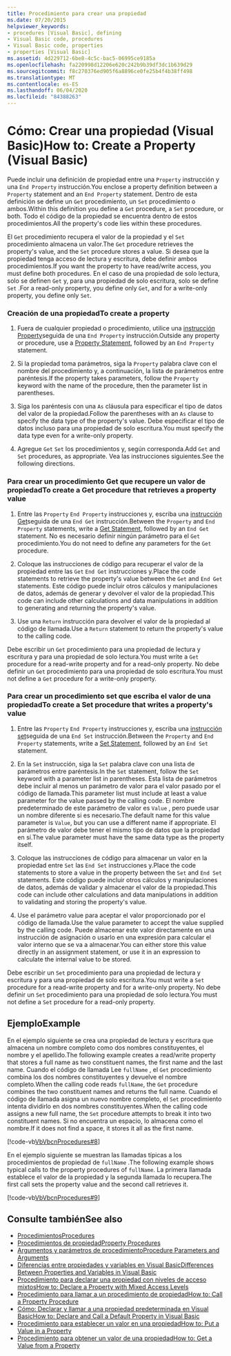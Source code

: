 ```yaml
---
title: Procedimiento para crear una propiedad
ms.date: 07/20/2015
helpviewer_keywords:
- procedures [Visual Basic], defining
- Visual Basic code, procedures
- Visual Basic code, properties
- properties [Visual Basic]
ms.assetid: 4d229712-6be8-4c5c-bac5-06995ce9185a
ms.openlocfilehash: fa220998d12206e620c242b9b39df3dc1b639d29
ms.sourcegitcommit: f8c270376ed905f6a8896ce0fe25b4f4b38ff498
ms.translationtype: MT
ms.contentlocale: es-ES
ms.lasthandoff: 06/04/2020
ms.locfileid: "84388263"
---
```

# <a name="how-to-create-a-property-visual-basic"></a><span data-ttu-id="65b2a-102">Cómo: Crear una propiedad (Visual Basic)</span><span class="sxs-lookup"><span data-stu-id="65b2a-102">How to: Create a Property (Visual Basic)</span></span>
<span data-ttu-id="65b2a-103">Puede incluir una definición de propiedad entre una `Property` instrucción y una `End Property` instrucción.</span><span class="sxs-lookup"><span data-stu-id="65b2a-103">You enclose a property definition between a `Property` statement and an `End Property` statement.</span></span> <span data-ttu-id="65b2a-104">Dentro de esta definición se define un `Get` procedimiento, un `Set` procedimiento o ambos.</span><span class="sxs-lookup"><span data-stu-id="65b2a-104">Within this definition you define a `Get` procedure, a `Set` procedure, or both.</span></span> <span data-ttu-id="65b2a-105">Todo el código de la propiedad se encuentra dentro de estos procedimientos.</span><span class="sxs-lookup"><span data-stu-id="65b2a-105">All the property's code lies within these procedures.</span></span>  
  
 <span data-ttu-id="65b2a-106">El `Get` procedimiento recupera el valor de la propiedad y el `Set` procedimiento almacena un valor.</span><span class="sxs-lookup"><span data-stu-id="65b2a-106">The `Get` procedure retrieves the property's value, and the `Set` procedure stores a value.</span></span> <span data-ttu-id="65b2a-107">Si desea que la propiedad tenga acceso de lectura y escritura, debe definir ambos procedimientos.</span><span class="sxs-lookup"><span data-stu-id="65b2a-107">If you want the property to have read/write access, you must define both procedures.</span></span> <span data-ttu-id="65b2a-108">En el caso de una propiedad de solo lectura, solo se definen `Get` y, para una propiedad de solo escritura, solo se define `Set` .</span><span class="sxs-lookup"><span data-stu-id="65b2a-108">For a read-only property, you define only `Get`, and for a write-only property, you define only `Set`.</span></span>  
  
### <a name="to-create-a-property"></a><span data-ttu-id="65b2a-109">Creación de una propiedad</span><span class="sxs-lookup"><span data-stu-id="65b2a-109">To create a property</span></span>  
  
1. <span data-ttu-id="65b2a-110">Fuera de cualquier propiedad o procedimiento, utilice una [instrucción Property](../../../language-reference/statements/property-statement.md)seguida de una `End Property` instrucción.</span><span class="sxs-lookup"><span data-stu-id="65b2a-110">Outside any property or procedure, use a [Property Statement](../../../language-reference/statements/property-statement.md), followed by an `End Property` statement.</span></span>  
  
2. <span data-ttu-id="65b2a-111">Si la propiedad toma parámetros, siga la `Property` palabra clave con el nombre del procedimiento y, a continuación, la lista de parámetros entre paréntesis.</span><span class="sxs-lookup"><span data-stu-id="65b2a-111">If the property takes parameters, follow the `Property` keyword with the name of the procedure, then the parameter list in parentheses.</span></span>  
  
3. <span data-ttu-id="65b2a-112">Siga los paréntesis con una `As` cláusula para especificar el tipo de datos del valor de la propiedad.</span><span class="sxs-lookup"><span data-stu-id="65b2a-112">Follow the parentheses with an `As` clause to specify the data type of the property's value.</span></span> <span data-ttu-id="65b2a-113">Debe especificar el tipo de datos incluso para una propiedad de solo escritura.</span><span class="sxs-lookup"><span data-stu-id="65b2a-113">You must specify the data type even for a write-only property.</span></span>  
  
4. <span data-ttu-id="65b2a-114">Agregue `Get` `Set` los procedimientos y, según corresponda.</span><span class="sxs-lookup"><span data-stu-id="65b2a-114">Add `Get` and `Set` procedures, as appropriate.</span></span> <span data-ttu-id="65b2a-115">Vea las instrucciones siguientes.</span><span class="sxs-lookup"><span data-stu-id="65b2a-115">See the following directions.</span></span>  
  
### <a name="to-create-a-get-procedure-that-retrieves-a-property-value"></a><span data-ttu-id="65b2a-116">Para crear un procedimiento Get que recupere un valor de propiedad</span><span class="sxs-lookup"><span data-stu-id="65b2a-116">To create a Get procedure that retrieves a property value</span></span>  
  
1. <span data-ttu-id="65b2a-117">Entre las `Property` `End Property` instrucciones y, escriba una [instrucción Get](../../../language-reference/statements/get-statement.md)seguida de una `End Get` instrucción.</span><span class="sxs-lookup"><span data-stu-id="65b2a-117">Between the `Property` and `End Property` statements, write a [Get Statement](../../../language-reference/statements/get-statement.md), followed by an `End Get` statement.</span></span> <span data-ttu-id="65b2a-118">No es necesario definir ningún parámetro para el `Get` procedimiento.</span><span class="sxs-lookup"><span data-stu-id="65b2a-118">You do not need to define any parameters for the `Get` procedure.</span></span>  
  
2. <span data-ttu-id="65b2a-119">Coloque las instrucciones de código para recuperar el valor de la propiedad entre las `Get` `End Get` instrucciones y.</span><span class="sxs-lookup"><span data-stu-id="65b2a-119">Place the code statements to retrieve the property's value between the `Get` and `End Get` statements.</span></span> <span data-ttu-id="65b2a-120">Este código puede incluir otros cálculos y manipulaciones de datos, además de generar y devolver el valor de la propiedad.</span><span class="sxs-lookup"><span data-stu-id="65b2a-120">This code can include other calculations and data manipulations in addition to generating and returning the property's value.</span></span>  
  
3. <span data-ttu-id="65b2a-121">Use una `Return` instrucción para devolver el valor de la propiedad al código de llamada.</span><span class="sxs-lookup"><span data-stu-id="65b2a-121">Use a `Return` statement to return the property's value to the calling code.</span></span>  
  
 <span data-ttu-id="65b2a-122">Debe escribir un `Get` procedimiento para una propiedad de lectura y escritura y para una propiedad de solo lectura.</span><span class="sxs-lookup"><span data-stu-id="65b2a-122">You must write a `Get` procedure for a read-write property and for a read-only property.</span></span> <span data-ttu-id="65b2a-123">No debe definir un `Get` procedimiento para una propiedad de solo escritura.</span><span class="sxs-lookup"><span data-stu-id="65b2a-123">You must not define a `Get` procedure for a write-only property.</span></span>  
  
### <a name="to-create-a-set-procedure-that-writes-a-propertys-value"></a><span data-ttu-id="65b2a-124">Para crear un procedimiento set que escriba el valor de una propiedad</span><span class="sxs-lookup"><span data-stu-id="65b2a-124">To create a Set procedure that writes a property's value</span></span>  
  
1. <span data-ttu-id="65b2a-125">Entre las `Property` `End Property` instrucciones y, escriba una [instrucción set](../../../language-reference/statements/set-statement.md)seguida de una `End Set` instrucción.</span><span class="sxs-lookup"><span data-stu-id="65b2a-125">Between the `Property` and `End Property` statements, write a [Set Statement](../../../language-reference/statements/set-statement.md), followed by an `End Set` statement.</span></span>  
  
2. <span data-ttu-id="65b2a-126">En la `Set` instrucción, siga la `Set` palabra clave con una lista de parámetros entre paréntesis.</span><span class="sxs-lookup"><span data-stu-id="65b2a-126">In the `Set` statement, follow the `Set` keyword with a parameter list in parentheses.</span></span> <span data-ttu-id="65b2a-127">Esta lista de parámetros debe incluir al menos un parámetro de valor para el valor pasado por el código de llamada.</span><span class="sxs-lookup"><span data-stu-id="65b2a-127">This parameter list must include at least a value parameter for the value passed by the calling code.</span></span> <span data-ttu-id="65b2a-128">El nombre predeterminado de este parámetro de valor es `Value` , pero puede usar un nombre diferente si es necesario.</span><span class="sxs-lookup"><span data-stu-id="65b2a-128">The default name for this value parameter is `Value`, but you can use a different name if appropriate.</span></span> <span data-ttu-id="65b2a-129">El parámetro de valor debe tener el mismo tipo de datos que la propiedad en sí.</span><span class="sxs-lookup"><span data-stu-id="65b2a-129">The value parameter must have the same data type as the property itself.</span></span>  
  
3. <span data-ttu-id="65b2a-130">Coloque las instrucciones de código para almacenar un valor en la propiedad entre `Set` las `End Set` instrucciones y.</span><span class="sxs-lookup"><span data-stu-id="65b2a-130">Place the code statements to store a value in the property between the `Set` and `End Set` statements.</span></span> <span data-ttu-id="65b2a-131">Este código puede incluir otros cálculos y manipulaciones de datos, además de validar y almacenar el valor de la propiedad.</span><span class="sxs-lookup"><span data-stu-id="65b2a-131">This code can include other calculations and data manipulations in addition to validating and storing the property's value.</span></span>  
  
4. <span data-ttu-id="65b2a-132">Use el parámetro value para aceptar el valor proporcionado por el código de llamada.</span><span class="sxs-lookup"><span data-stu-id="65b2a-132">Use the value parameter to accept the value supplied by the calling code.</span></span> <span data-ttu-id="65b2a-133">Puede almacenar este valor directamente en una instrucción de asignación o usarlo en una expresión para calcular el valor interno que se va a almacenar.</span><span class="sxs-lookup"><span data-stu-id="65b2a-133">You can either store this value directly in an assignment statement, or use it in an expression to calculate the internal value to be stored.</span></span>  
  
 <span data-ttu-id="65b2a-134">Debe escribir un `Set` procedimiento para una propiedad de lectura y escritura y para una propiedad de solo escritura.</span><span class="sxs-lookup"><span data-stu-id="65b2a-134">You must write a `Set` procedure for a read-write property and for a write-only property.</span></span> <span data-ttu-id="65b2a-135">No debe definir un `Set` procedimiento para una propiedad de solo lectura.</span><span class="sxs-lookup"><span data-stu-id="65b2a-135">You must not define a `Set` procedure for a read-only property.</span></span>  
  
## <a name="example"></a><span data-ttu-id="65b2a-136">Ejemplo</span><span class="sxs-lookup"><span data-stu-id="65b2a-136">Example</span></span>  
 <span data-ttu-id="65b2a-137">En el ejemplo siguiente se crea una propiedad de lectura y escritura que almacena un nombre completo como dos nombres constituyentes, el nombre y el apellido.</span><span class="sxs-lookup"><span data-stu-id="65b2a-137">The following example creates a read/write property that stores a full name as two constituent names, the first name and the last name.</span></span> <span data-ttu-id="65b2a-138">Cuando el código de llamada Lee `fullName` , el `Get` procedimiento combina los dos nombres constituyentes y devuelve el nombre completo.</span><span class="sxs-lookup"><span data-stu-id="65b2a-138">When the calling code reads `fullName`, the `Get` procedure combines the two constituent names and returns the full name.</span></span> <span data-ttu-id="65b2a-139">Cuando el código de llamada asigna un nuevo nombre completo, el `Set` procedimiento intenta dividirlo en dos nombres constituyentes.</span><span class="sxs-lookup"><span data-stu-id="65b2a-139">When the calling code assigns a new full name, the `Set` procedure attempts to break it into two constituent names.</span></span> <span data-ttu-id="65b2a-140">Si no encuentra un espacio, lo almacena como el nombre.</span><span class="sxs-lookup"><span data-stu-id="65b2a-140">If it does not find a space, it stores it all as the first name.</span></span>  
  
 [!code-vb[VbVbcnProcedures#8](~/samples/snippets/visualbasic/VS_Snippets_VBCSharp/VbVbcnProcedures/VB/Class1.vb#8)]  
  
 <span data-ttu-id="65b2a-141">En el ejemplo siguiente se muestran las llamadas típicas a los procedimientos de propiedad de `fullName` .</span><span class="sxs-lookup"><span data-stu-id="65b2a-141">The following example shows typical calls to the property procedures of `fullName`.</span></span> <span data-ttu-id="65b2a-142">La primera llamada establece el valor de la propiedad y la segunda llamada lo recupera.</span><span class="sxs-lookup"><span data-stu-id="65b2a-142">The first call sets the property value and the second call retrieves it.</span></span>  
  
 [!code-vb[VbVbcnProcedures#9](~/samples/snippets/visualbasic/VS_Snippets_VBCSharp/VbVbcnProcedures/VB/Class1.vb#9)]  
  
## <a name="see-also"></a><span data-ttu-id="65b2a-143">Consulte también</span><span class="sxs-lookup"><span data-stu-id="65b2a-143">See also</span></span>

- [<span data-ttu-id="65b2a-144">Procedimientos</span><span class="sxs-lookup"><span data-stu-id="65b2a-144">Procedures</span></span>](./index.md)
- [<span data-ttu-id="65b2a-145">Procedimientos de propiedad</span><span class="sxs-lookup"><span data-stu-id="65b2a-145">Property Procedures</span></span>](./property-procedures.md)
- [<span data-ttu-id="65b2a-146">Argumentos y parámetros de procedimiento</span><span class="sxs-lookup"><span data-stu-id="65b2a-146">Procedure Parameters and Arguments</span></span>](./procedure-parameters-and-arguments.md)
- [<span data-ttu-id="65b2a-147">Diferencias entre propiedades y variables en Visual Basic</span><span class="sxs-lookup"><span data-stu-id="65b2a-147">Differences Between Properties and Variables in Visual Basic</span></span>](./differences-between-properties-and-variables.md)
- [<span data-ttu-id="65b2a-148">Procedimiento para declarar una propiedad con niveles de acceso mixtos</span><span class="sxs-lookup"><span data-stu-id="65b2a-148">How to: Declare a Property with Mixed Access Levels</span></span>](./how-to-declare-a-property-with-mixed-access-levels.md)
- [<span data-ttu-id="65b2a-149">Procedimiento para llamar a un procedimiento de propiedad</span><span class="sxs-lookup"><span data-stu-id="65b2a-149">How to: Call a Property Procedure</span></span>](./how-to-call-a-property-procedure.md)
- [<span data-ttu-id="65b2a-150">Cómo: Declarar y llamar a una propiedad predeterminada en Visual Basic</span><span class="sxs-lookup"><span data-stu-id="65b2a-150">How to: Declare and Call a Default Property in Visual Basic</span></span>](./how-to-declare-and-call-a-default-property.md)
- [<span data-ttu-id="65b2a-151">Procedimiento para establecer un valor en una propiedad</span><span class="sxs-lookup"><span data-stu-id="65b2a-151">How to: Put a Value in a Property</span></span>](./how-to-put-a-value-in-a-property.md)
- [<span data-ttu-id="65b2a-152">Procedimiento para obtener un valor de una propiedad</span><span class="sxs-lookup"><span data-stu-id="65b2a-152">How to: Get a Value from a Property</span></span>](./how-to-get-a-value-from-a-property.md)
